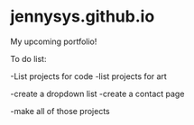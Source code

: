 # jennysys.github.io
My upcoming portfolio!


To do list:

-List projects for code
-list projects for art

-create a dropdown list
-create a contact page

-make all of those projects



